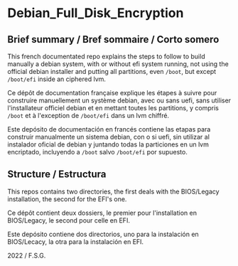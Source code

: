 # Debian_Full_Disk_Encryption

## Brief summary / Bref sommaire / Corto somero

This french documentated repo explains the steps to follow to build manually a debian system, with or without efi system running, not using the official debian installer and putting all partitions, even `/boot`, but except `/boot/efi` inside an ciphered lvm.

Ce dépôt de documentation française explique les étapes à suivre pour construire manuellement un système debian, avec ou sans uefi, sans utiliser l'installateur officiel debian et en mettant toutes les partitions, y compris `/boot` et à l'exception de `/boot/efi` dans un lvm chiffré.

Este depósito de documentación en francés contiene las etapas para construir manualmente un sistema debian, con o si uefi, sin utilizar al instalador oficial de debian y juntando todas la particiones en un lvm encriptado, incluyendo a `/boot` salvo `/boot/efi` por supuesto.

## Structure / Estructura

This repos contains two directories, the first deals with the BIOS/Legacy installation, the second for the EFI's one.

Ce dépôt contient deux dossiers, le premier pour l'installation en BIOS/Legacy, le second pour celle en EFI.

Este depósito contiene dos directorios, uno para la instalación en BIOS/Lecacy, la otra para la instalación en EFI.

2022 / F.S.G.
